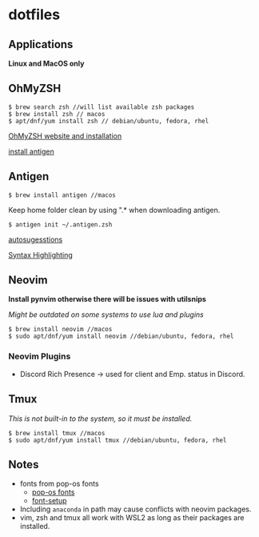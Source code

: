 # dotfiles

## Applications

**Linux and MacOS only**

## OhMyZSH

    $ brew search zsh //will list available zsh packages
    $ brew install zsh // macos
    $ apt/dnf/yum install zsh // debian/ubuntu, fedora, rhel 

[OhMyZSH website and installation ](https://ohmyz.sh/)

[install antigen](https://github.com/zsh-users/antigen)

## Antigen

    $ brew install antigen //macos

Keep home folder clean by using ".* when downloading antigen. 

    $ antigen init ~/.antigen.zsh

[autosugesstions](https://github.com/zsh-users/zsh-autosuggestions)

[Syntax Highlighting](https://github.com/zsh-users/zsh-syntax-highlighting)

## Neovim

**Install pynvim otherwise there will be issues with utilsnips**

_Might be outdated on some systems to use lua and plugins_

    $ brew install neovim //macos
    $ sudo apt/dnf/yum install neovim //debian/ubuntu, fedora, rhel

### Neovim Plugins

- Discord Rich Presence $\rightarrow$ used for client and Emp. status in Discord.

## Tmux

_This is not built-in to the system, so it must be installed._

    $ brew install tmux //macos
    $ sudo apt/dnf/yum install tmux //debian/ubuntu, fedora, rhel

## Notes
- fonts from pop-os fonts
  - [pop-os fonts](https://github.com/pop-os/fonts)
  - [font-setup](https://shkspr.mobi/blog/2020/05/configuring-pop_os/)
- Including `anaconda` in path may cause conflicts with neovim packages. 
- vim, zsh and tmux all work with WSL2 as long as their packages are installed.
